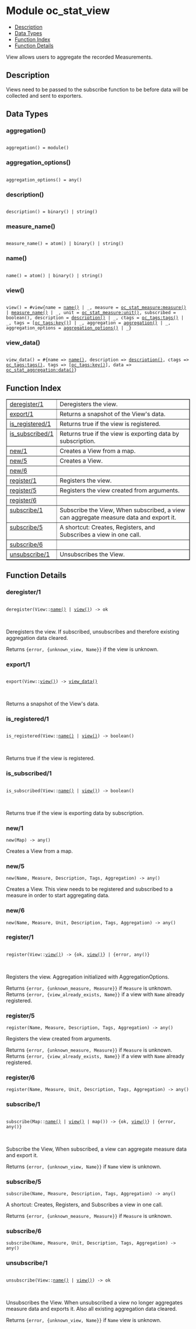 

# Module oc_stat_view #
* [Description](#description)
* [Data Types](#types)
* [Function Index](#index)
* [Function Details](#functions)

View allows users to aggregate the recorded Measurements.

<a name="description"></a>

## Description ##
Views need to be passed to the subscribe function to be before data will be
collected and sent to exporters.
<a name="types"></a>

## Data Types ##




### <a name="type-aggregation">aggregation()</a> ###


<pre><code>
aggregation() = module()
</code></pre>




### <a name="type-aggregation_options">aggregation_options()</a> ###


<pre><code>
aggregation_options() = any()
</code></pre>




### <a name="type-description">description()</a> ###


<pre><code>
description() = binary() | string()
</code></pre>




### <a name="type-measure_name">measure_name()</a> ###


<pre><code>
measure_name() = atom() | binary() | string()
</code></pre>




### <a name="type-name">name()</a> ###


<pre><code>
name() = atom() | binary() | string()
</code></pre>




### <a name="type-view">view()</a> ###


<pre><code>
view() = #view{name = <a href="#type-name">name()</a> | _, measure = <a href="oc_stat_measure.md#type-measure">oc_stat_measure:measure()</a> | <a href="#type-measure_name">measure_name()</a> | _, unit = <a href="oc_stat_measure.md#type-unit">oc_stat_measure:unit()</a>, subscribed = boolean(), description = <a href="#type-description">description()</a> | _, ctags = <a href="oc_tags.md#type-tags">oc_tags:tags()</a> | _, tags = [<a href="oc_tags.md#type-key">oc_tags:key()</a>] | _, aggregation = <a href="#type-aggregation">aggregation()</a> | _, aggregation_options = <a href="#type-aggregation_options">aggregation_options()</a> | _}
</code></pre>




### <a name="type-view_data">view_data()</a> ###


<pre><code>
view_data() = #{name =&gt; <a href="#type-name">name()</a>, description =&gt; <a href="#type-description">description()</a>, ctags =&gt; <a href="oc_tags.md#type-tags">oc_tags:tags()</a>, tags =&gt; [<a href="oc_tags.md#type-key">oc_tags:key()</a>], data =&gt; <a href="oc_stat_aggregation.md#type-data">oc_stat_aggregation:data()</a>}
</code></pre>

<a name="index"></a>

## Function Index ##


<table width="100%" border="1" cellspacing="0" cellpadding="2" summary="function index"><tr><td valign="top"><a href="#deregister-1">deregister/1</a></td><td>
Deregisters the view.</td></tr><tr><td valign="top"><a href="#export-1">export/1</a></td><td>
Returns a snapshot of the View's data.</td></tr><tr><td valign="top"><a href="#is_registered-1">is_registered/1</a></td><td>
Returns true if the view is registered.</td></tr><tr><td valign="top"><a href="#is_subscribed-1">is_subscribed/1</a></td><td>
Returns true if the view is exporting data by subscription.</td></tr><tr><td valign="top"><a href="#new-1">new/1</a></td><td>
Creates a View from a map.</td></tr><tr><td valign="top"><a href="#new-5">new/5</a></td><td>
Creates a View.</td></tr><tr><td valign="top"><a href="#new-6">new/6</a></td><td></td></tr><tr><td valign="top"><a href="#register-1">register/1</a></td><td>
Registers the view.</td></tr><tr><td valign="top"><a href="#register-5">register/5</a></td><td>
Registers the view created from arguments.</td></tr><tr><td valign="top"><a href="#register-6">register/6</a></td><td></td></tr><tr><td valign="top"><a href="#subscribe-1">subscribe/1</a></td><td>
Subscribe the View, When subscribed, a view can aggregate measure data and export it.</td></tr><tr><td valign="top"><a href="#subscribe-5">subscribe/5</a></td><td>
A shortcut: Creates, Registers, and Subscribes a view in one call.</td></tr><tr><td valign="top"><a href="#subscribe-6">subscribe/6</a></td><td></td></tr><tr><td valign="top"><a href="#unsubscribe-1">unsubscribe/1</a></td><td>
Unsubscribes the View.</td></tr></table>


<a name="functions"></a>

## Function Details ##

<a name="deregister-1"></a>

### deregister/1 ###

<pre><code>
deregister(View::<a href="#type-name">name()</a> | <a href="#type-view">view()</a>) -&gt; ok
</code></pre>
<br />

Deregisters the view. If subscribed, unsubscribes and therefore
existing aggregation data cleared.

Returns `{error, {unknown_view, Name}}` if the view is unknown.

<a name="export-1"></a>

### export/1 ###

<pre><code>
export(View::<a href="#type-view">view()</a>) -&gt; <a href="#type-view_data">view_data()</a>
</code></pre>
<br />

Returns a snapshot of the View's data.

<a name="is_registered-1"></a>

### is_registered/1 ###

<pre><code>
is_registered(View::<a href="#type-name">name()</a> | <a href="#type-view">view()</a>) -&gt; boolean()
</code></pre>
<br />

Returns true if the view is registered.

<a name="is_subscribed-1"></a>

### is_subscribed/1 ###

<pre><code>
is_subscribed(View::<a href="#type-name">name()</a> | <a href="#type-view">view()</a>) -&gt; boolean()
</code></pre>
<br />

Returns true if the view is exporting data by subscription.

<a name="new-1"></a>

### new/1 ###

`new(Map) -> any()`

Creates a View from a map.

<a name="new-5"></a>

### new/5 ###

`new(Name, Measure, Description, Tags, Aggregation) -> any()`

Creates a View. This view needs to be registered and subscribed to a measure
in order to start aggregating data.

<a name="new-6"></a>

### new/6 ###

`new(Name, Measure, Unit, Description, Tags, Aggregation) -> any()`

<a name="register-1"></a>

### register/1 ###

<pre><code>
register(View::<a href="#type-view">view()</a>) -&gt; {ok, <a href="#type-view">view()</a>} | {error, any()}
</code></pre>
<br />

Registers the view. Aggregation initialized with AggregationOptions.

Returns `{error, {unknown_measure, Measure}}` if `Measure` is unknown.<br />
Returns `{error, {view_already_exists, Name}}` if a
view with `Name` already registered.

<a name="register-5"></a>

### register/5 ###

`register(Name, Measure, Description, Tags, Aggregation) -> any()`

Registers the view created from arguments.

Returns `{error, {unknown_measure, Measure}}` if `Measure` is unknown.<br />
Returns `{error, {view_already_exists, Name}}` if a
view with `Name` already registered.

<a name="register-6"></a>

### register/6 ###

`register(Name, Measure, Unit, Description, Tags, Aggregation) -> any()`

<a name="subscribe-1"></a>

### subscribe/1 ###

<pre><code>
subscribe(Map::<a href="#type-name">name()</a> | <a href="#type-view">view()</a> | map()) -&gt; {ok, <a href="#type-view">view()</a>} | {error, any()}
</code></pre>
<br />

Subscribe the View, When subscribed, a view can aggregate measure data and export it.

Returns `{error, {unknown_view, Name}}` if `Name` view is unknown.

<a name="subscribe-5"></a>

### subscribe/5 ###

`subscribe(Name, Measure, Description, Tags, Aggregation) -> any()`

A shortcut: Creates, Registers, and Subscribes a view in one call.

Returns `{error, {unknown_measure, Measure}}` if `Measure` is unknown.

<a name="subscribe-6"></a>

### subscribe/6 ###

`subscribe(Name, Measure, Unit, Description, Tags, Aggregation) -> any()`

<a name="unsubscribe-1"></a>

### unsubscribe/1 ###

<pre><code>
unsubscribe(View::<a href="#type-name">name()</a> | <a href="#type-view">view()</a>) -&gt; ok
</code></pre>
<br />

Unsubscribes the View. When unsubscribed a view no longer aggregates measure data
and exports it. Also all existing aggregation data cleared.

Returns `{error, {unknown_view, Name}}` if `Name` view is unknown.

